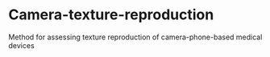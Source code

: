 # Camera-texture-reproduction
Method for assessing texture reproduction of camera-phone-based medical devices

